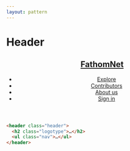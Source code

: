 ```yaml
---
layout: pattern
---
```


<h1>Header</h1>

<div class="components-preview">

<header class="header">
  <h2 class="logotype">
    <a href="/">FathomNet</a>
  </h2>
  <ul class="nav">
    <li>
      <a
        href="/explore/"
        class="
          nav__link
        "
      >
        Explore
      </a>
    </li>
    <li>
      <a
        href="/contributors/"
        class="nav__link"
      >
        Contributors
      </a>
    </li>
    <li>
      <a
        href="/about-us/"
        class="nav__link"
        >
        About us
      </a>
    </li>
    <li>
      <a
        href="/sign-in/"
        class="nav__link"
        >
        Sign in
      </a>
    </li>
  </ul>
</header>

</div>

<div class="components-code" markdown="1">

```html
<header class="header">
  <h2 class="logotype">…</h2>
  <ul class="nav">…</ul>
</header>
```

</div>
